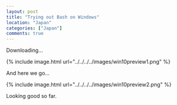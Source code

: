 ```yaml
---
layout: post
title: "Trying out Bash on Windows"
location: "Japan"
categories: ["Japan"]
comments: true
---
```


Downloading...

{% include image.html url="../../../../images/win10preview1.png" %}

And here we go...

{% include image.html url="../../../../images/win10preview2.png" %}

Looking good so far.
